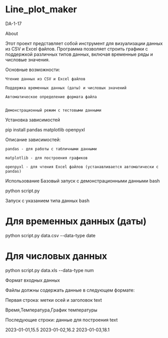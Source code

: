 # Line_plot_maker
DA-1-17

About

Этот проект представляет собой инструмент для визуализации данных из CSV и Excel файлов. Программа позволяет строить графики с поддержкой различных типов данных, включая временные ряды и числовые значения.

Основные возможности:

    Чтение данных из CSV и Excel файлов

    Поддержка временных данных (даты) и числовых значений

    Автоматическое определение формата файла


    Демонстрационный режим с тестовыми данными


Установка зависимостей

pip install pandas matplotlib openpyxl

Описание зависимостей:

    pandas - для работы с табличными данными

    matplotlib - для построения графиков

    openpyxl - для чтения Excel файлов (устанавливается автоматически с pandas)

Использование
Базовый запуск с демонстрационными данными
bash

python script.py

Запуск с указанием типа данных
bash

# Для временных данных (даты)
python script.py data.csv --data-type date

# Для числовых данных
python script.py data.xls --data-type num

Формат входных данных

Файлы должны содержать данные в следующем формате:

Первая строка: метки осей и заголовок
text

Время,Температура,График температуры

Последующие строки: данные для построения
text

2023-01-01,15.5
2023-01-02,16.2
2023-01-03,18.1



